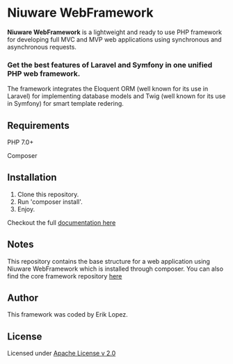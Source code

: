 Niuware WebFramework
======
**Niuware WebFramework** is a lightweight and ready to use PHP framework for developing full MVC and MVP web applications using synchronous and asynchronous requests.

### Get the best features of Laravel and Symfony in one unified PHP web framework.
The framework integrates the Eloquent ORM (well known for its use in Laravel) for implementing database models and Twig (well known for its use in Symfony) for smart template redering.

## Requirements
PHP 7.0+

Composer

## Installation

1. Clone this repository.
2. Run 'composer install'.
3. Enjoy.

Checkout the full [documentation here](http://niuware.github.io/documentation/)

## Notes

This repository contains the base structure for a web application using Niuware WebFramework which is installed through composer. You can also find the core framework repository [here](https://github.com/niuware/webframework)

## Author

This framework was coded by Erik Lopez.

## License

Licensed under [Apache License v 2.0](https://github.com/niuware/web-framework/blob/master/LICENSE)
